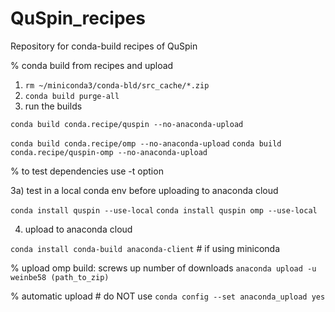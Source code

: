# QuSpin_recipes
Repository for conda-build recipes of QuSpin


% conda build from recipes and upload

1) `rm ~/miniconda3/conda-bld/src_cache/*.zip`
2) `conda build purge-all`
3) run the builds 

`conda build conda.recipe/quspin --no-anaconda-upload`

`conda build conda.recipe/omp --no-anaconda-upload`
`conda build conda.recipe/quspin-omp --no-anaconda-upload`

% to test dependencies use -t option


3a) test in a local conda env before uploading to anaconda cloud


`conda install quspin --use-local`
`conda install quspin omp --use-local` 

4) upload to anaconda cloud

`conda install conda-build anaconda-client` # if using miniconda

% upload omp build: screws up number of downloads
`anaconda upload -u weinbe58 (path_to_zip)`

% automatic upload # do NOT use
`conda config --set anaconda_upload yes`
